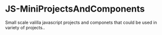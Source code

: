 # JS-MiniProjectsAndComponents
Small scale valilla javascript projects and componets that could be used in variety of projects..
